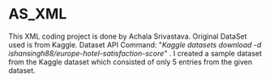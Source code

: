 # AS_XML
This XML coding project is done by Achala Srivastava. Original DataSet used is from Kaggle. Dataset API Command: "_Kaggle datasets download -d ishansingh88/europe-hotel-satisfaction-score_" . I created a sample dataset from the Kaggle dataset which consisted of only 5 entries from the given dataset. 
